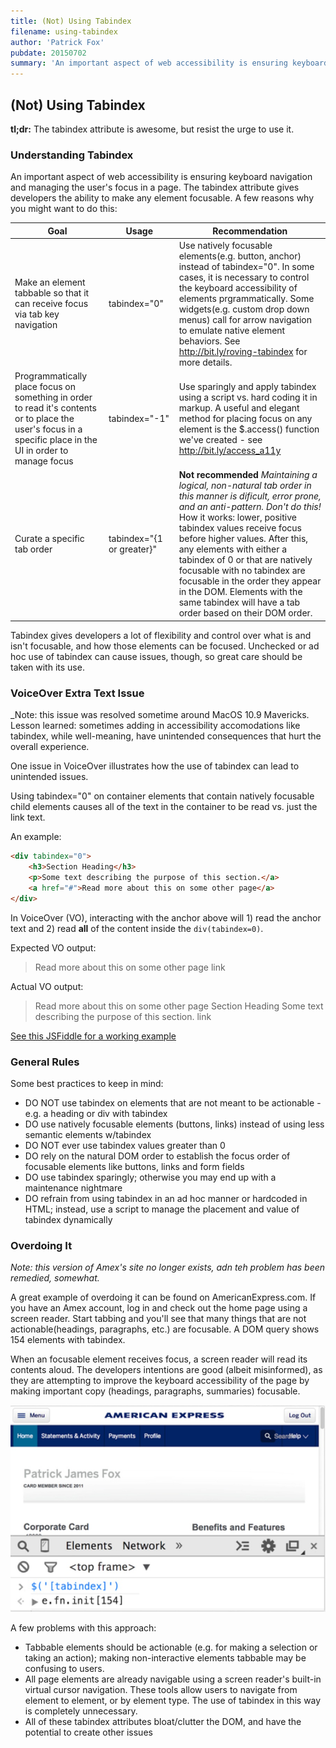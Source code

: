 ```yaml
---
title: (Not) Using Tabindex
filename: using-tabindex
author: 'Patrick Fox'
pubdate: 20150702
summary: 'An important aspect of web accessibility is ensuring keyboard navigation and managing the users focus in a page. The tabindex attribute gives developers the ability to make any element focusable.'
---
```


## (Not) Using Tabindex

__tl;dr:__ The tabindex attribute is awesome, but resist the urge to use it.


### Understanding Tabindex

An important aspect of web accessibility is ensuring keyboard navigation and managing the user's focus in a page. The tabindex attribute gives developers the ability to make any element focusable. A few reasons why you might want to do this:


| Goal            | Usage     | Recommendation                
|-----------------|-----------|-------------------------------
| Make an element tabbable so that it can receive focus via tab key navigation  | tabindex="0" | Use natively focusable elements(e.g. button, anchor) instead of tabindex="0". In some cases, it is necessary to control the keyboard accessibility of elements prgrammatically. Some widgets(e.g. custom drop down menus) call for arrow navigation to emulate native element behaviors. See http://bit.ly/roving-tabindex for more details.
| Programmatically place focus on something in order to read it's contents or to place the user's focus in a specific place in the UI in order to manage focus | tabindex="-1"| Use sparingly and apply tabindex using a script vs. hard coding it in markup. A useful and elegant method for placing focus on any element is the $.access() function we've created - see http://bit.ly/access_a11y
| Curate a specific tab order | tabindex="{1 or greater}" | __Not recommended__ _Maintaining a logical, non-natural tab order in this manner is dificult, error prone, and an anti-pattern. Don't do this!_ How it works: lower, positive tabindex values receive focus before higher values. After this, any elements with either a tabindex of 0 or that are natively focusable with no tabindex are focusable in the order they appear in the DOM. Elements with the same tabindex will have a tab order based on their DOM order.


Tabindex gives developers a lot of flexibility and control over what is and isn't focusable, and how those elements can be focused. Unchecked or ad hoc use of tabindex can cause issues, though, so great care should be taken with its use.


### VoiceOver Extra Text Issue

_Note: this issue was resolved sometime around MacOS 10.9 Mavericks. Lesson learned: sometimes adding in accessibility accomodations like tabindex, while well-meaning, have unintended consequences that hurt the overall experience.

One issue in VoiceOver illustrates how the use of tabindex can lead to unintended issues. 

Using tabindex="0" on container elements that contain natively focusable child elements causes all of the text in the container to be read vs. just the link text.

An example:

```html
<div tabindex="0">
	<h3>Section Heading</h3>
	<p>Some text describing the purpose of this section.</a>
	<a href="#">Read more about this on some other page</a>
</div>
```

In VoiceOver (VO), interacting with the anchor above will 1) read the anchor text and 2) read __all__ of the content inside the `div(tabindex=0)`. 

Expected VO output:

> Read more about this on some other page link


Actual VO output:

> Read more about this on some other page Section Heading Some text describing the purpose of this section. link

<a href="http://jsfiddle.net/pfox/ujf6j93c/" target="fiddle">See this JSFiddle for a working example</a>


### General Rules

Some best practices to keep in mind:


- DO NOT use tabindex on elements that are not meant to be actionable  - e.g. a heading or div with tabindex
- DO use natively focusable elements (buttons, links) instead of using less semantic elements w/tabindex
- DO NOT ever use tabindex values greater than 0
- DO rely on the natural DOM order to establish the focus order of focusable elements like buttons, links and form fields
- DO use tabindex sparingly; otherwise you may end up with a maintenance nightmare
- DO refrain from using tabindex in an ad hoc manner or hardcoded in HTML; instead, use a script to manage the placement and value of tabindex dynamically


### Overdoing It

_Note: this version of Amex's site no longer exists, adn teh problem has been remedied, somewhat._

A great example of overdoing it can be found on AmericanExpress.com. If you have an Amex account, log in and check out the home page using a screen reader. Start tabbing and you'll see that many things that are not actionable(headings, paragraphs, etc.) are focusable. A DOM query shows 154 elements with tabindex.

When an focusable element receives focus, a screen reader will read its contents aloud. The developers intentions are good (albeit misinformed), as they are attempting to improve the keyboard accessibility of the page by making important copy (headings, paragraphs, summaries) focusable.


![A screen shot of the American Express web site showing 154 instances of tabindex in the DOM](/img/amex.jpg)


A few problems with this approach:

- Tabbable elements should be actionable (e.g. for making a selection or taking an action); making non-interactive elements tabbable may be confusing to users.
- All page elements are already navigable using a screen reader's built-in virtual cursor navigation. These tools allow users to navigate from element to element, or by element type. The use of tabindex in this way is completely unnecessary.
- All of these tabindex attributes bloat/clutter the DOM, and have the potential to create other issues

